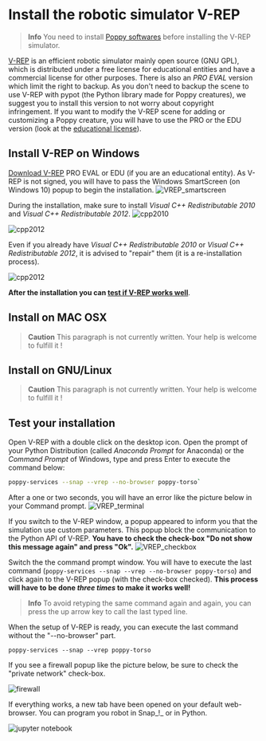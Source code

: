 # Install the robotic simulator V-REP

> **Info** You need to install [Poppy softwares](install-poppy-softwares.md) before installing the V-REP simulator.

[V-REP](http://www.coppeliarobotics.com) is an efficient robotic simulator mainly open source (GNU GPL), which is distributed under a free license for educational entities and have a commercial license for other purposes. There is also an *PRO EVAL* version which limit the right to backup. As you don't need to backup the scene to use V-REP with pypot (the Python library made for Poppy creatures), we suggest you to install this version to not worry about copyright infringement. If you want to modify the V-REP scene for adding or customizing a Poppy creature, you will have to use the PRO or the EDU version (look at the [educational license](http://www.coppeliarobotics.com/licensing-plugin-edu.html)).

## Install V-REP on Windows

[Download V-REP](http://www.coppeliarobotics.com/downloads.html) PRO EVAL or EDU (if you are an educational entity). As V-REP is not signed, you will have to pass the Windows SmartScreen (on Windows 10) popup to begin the installation. ![VREP_smartscreen](../img/vrep/vrep2.png)

During the installation, make sure to install *Visual C++ Redistributable 2010* and *Visual C++ Redistributable 2012*. ![cpp2010](../img/vrep/lucvincent/luc_vincent-056.png)

![cpp2012](../img/vrep/lucvincent/luc_vincent-059.png)

Even if you already have *Visual C++ Redistributable 2010* or *Visual C++ Redistributable 2012*, it is advised to "repair" them (it is a re-installation process).

![cpp2012](../img/vrep/lucvincent/luc_vincent-060.png)

**After the installation you can [test if V-REP works well](#test-your-installation)**.

## Install on MAC OSX

<!-- TODO -->

> **Caution** This paragraph is not currently written. Your help is welcome to fulfill it !

## Install on GNU/Linux

<!-- TODO -->

> **Caution** This paragraph is not currently written. Your help is welcome to fulfill it !

## Test your installation

Open V-REP with a double click on the desktop icon. Open the prompt of your Python Distribution (called *Anaconda Prompt* for Anaconda) or the *Command Prompt* of Windows, type and press Enter to execute the command below:

```bash
poppy-services --snap --vrep --no-browser poppy-torso`
```

After a one or two seconds, you will have an error like the picture below in your Command prompt. ![VREP_terminal](../img/vrep/vrep3_1.png)

If you switch to the V-REP window, a popup appeared to inform you that the simulation use custom parameters. This popup block the communication to the Python API of V-REP. **You have to check the check-box "Do not show this message again" and press "Ok".** ![VREP_checkbox](../img/vrep/vrep3_2.png)

Switch the the command prompt window. You will have to execute the last command (`poppy-services --snap --vrep --no-browser poppy-torso`) and click again to the V-REP popup (with the check-box checked). **This process will have to be done *three times* to make it works well!**

> **Info** To avoid retyping the same command again and again, you can press the up arrow key to call the last typed line.

When the setup of V-REP is ready, you can execute the last command without the "--no-browser" part.

    poppy-services --snap --vrep poppy-torso
    

If you see a firewall popup like the picture below, be sure to check the "private network" check-box.

![firewall](../img/vrep/vrep4.png)

If everything works, a new tab have been opened on your default web-browser. <!-- TODO: lien doc --> You can program you robot in Snap_!_ or in Python.

![jupyter notebook](../img/vrep/lucvincent/luc_vincent-070.jpg)